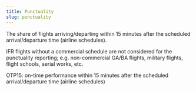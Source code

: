 ```yaml
---
title: Punctuality
slug: punctuality
---
```


The share of flights arriving/departing within 15 minutes after the scheduled
arrival/departure time (airline schedules).

IFR flights without a commercial schedule are not considered for the punctuality
reporting; e.g. non-commercial GA/BA flights, military flights, flight schools,
aerial works, etc.

OTP15: on-time performance within 15 minutes after the scheduled arrival/departure time (airline schedules)
